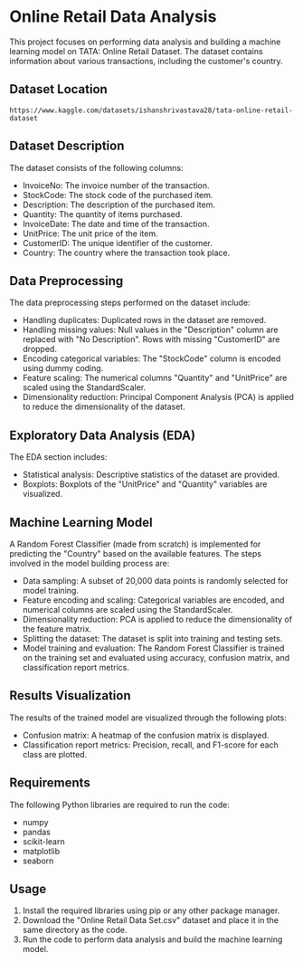 # Online Retail Data Analysis

This project focuses on performing data analysis and building a machine learning model on TATA: Online Retail Dataset. The dataset contains information about various transactions, including the customer's country.

## Dataset Location
```
https://www.kaggle.com/datasets/ishanshrivastava28/tata-online-retail-dataset
```

## Dataset Description

The dataset consists of the following columns:
- InvoiceNo: The invoice number of the transaction.
- StockCode: The stock code of the purchased item.
- Description: The description of the purchased item.
- Quantity: The quantity of items purchased.
- InvoiceDate: The date and time of the transaction.
- UnitPrice: The unit price of the item.
- CustomerID: The unique identifier of the customer.
- Country: The country where the transaction took place.

## Data Preprocessing

The data preprocessing steps performed on the dataset include:
- Handling duplicates: Duplicated rows in the dataset are removed.
- Handling missing values: Null values in the "Description" column are replaced with "No Description". Rows with missing "CustomerID" are dropped.
- Encoding categorical variables: The "StockCode" column is encoded using dummy coding.
- Feature scaling: The numerical columns "Quantity" and "UnitPrice" are scaled using the StandardScaler.
- Dimensionality reduction: Principal Component Analysis (PCA) is applied to reduce the dimensionality of the dataset.

## Exploratory Data Analysis (EDA)

The EDA section includes:
- Statistical analysis: Descriptive statistics of the dataset are provided.
- Boxplots: Boxplots of the "UnitPrice" and "Quantity" variables are visualized.

## Machine Learning Model

A Random Forest Classifier (made from scratch) is implemented for predicting the "Country" based on the available features. The steps involved in the model building process are:
- Data sampling: A subset of 20,000 data points is randomly selected for model training.
- Feature encoding and scaling: Categorical variables are encoded, and numerical columns are scaled using the StandardScaler.
- Dimensionality reduction: PCA is applied to reduce the dimensionality of the feature matrix.
- Splitting the dataset: The dataset is split into training and testing sets.
- Model training and evaluation: The Random Forest Classifier is trained on the training set and evaluated using accuracy, confusion matrix, and classification report metrics.

## Results Visualization

The results of the trained model are visualized through the following plots:
- Confusion matrix: A heatmap of the confusion matrix is displayed.
- Classification report metrics: Precision, recall, and F1-score for each class are plotted.

## Requirements

The following Python libraries are required to run the code:
- numpy
- pandas
- scikit-learn
- matplotlib
- seaborn

## Usage

1. Install the required libraries using pip or any other package manager.
2. Download the "Online Retail Data Set.csv" dataset and place it in the same directory as the code.
3. Run the code to perform data analysis and build the machine learning model.
